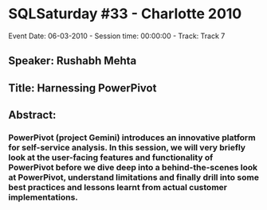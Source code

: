 # SQLSaturday #33 - Charlotte 2010
Event Date: 06-03-2010 - Session time: 00:00:00 - Track: Track 7
## Speaker: Rushabh Mehta
## Title: Harnessing PowerPivot
## Abstract:
### PowerPivot (project Gemini) introduces an innovative platform for self-service analysis. In this session, we will very briefly look at the user-facing features and functionality of PowerPivot before we dive deep into a behind-the-scenes look at PowerPivot, understand limitations and finally drill into some best practices and lessons learnt from actual customer implementations.
